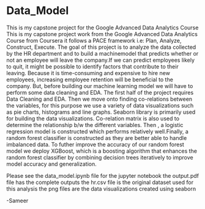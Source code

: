 # Data_Model
This is my capstone project for the Google Advanced Data Analytics Course
This is my capstone project work from the Google Advanced Data Analytics Course from
Coursera it follows a PACE framework i.e: Plan, Analyze, Construct, Execute. The goal of this
project is to analyze the data collected by the HR department and to build a machinemodel that
predicts whether or not an employee will leave the company.If we can predict employees likely
to quit, it might be possible to identify factors that contribute to their leaving. Because it is
time-consuming and expensive to hire new employees, increasing employee retention will be
beneficial to the company. But, before building our machine learning model we will have to
perform some data cleaning and EDA. The first half of the project requires Data Cleaning and
EDA. Then we move onto finding co-relations between the variables, for this purpose we use a
variety of data visualizations such as pie charts, histograms and line graphs. Seaborn library is
primarily used for building the data visualizations. Co-relation matrix is also used to determine
the relationship b/w the different variables. Then , a logistic regression model is constructed
which performs relatively well.Finally, a random forest classifier is constructed as they are better
able to handle imbalanced data. To futher improve the accuracy of our random forest model we
deploy XGBoost, which is a boosting algorithm that enhances the random forest classifier by
combining decision trees iteratively to improve model accuracy and generalization.

Please see the data_model.ipynb file for the jupyter notebook
the output.pdf file has the complete outputs
the hr.csv file is the original dataset used for this analysis
the png files are the data visualizations created using seaborn

-Sameer
